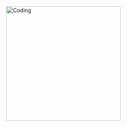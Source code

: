 <img align="right" alt="Coding" width="300" src="https://content.codecademy.com/PRO/independent-practice-projects/find-your-hat/find-your-hat-demo.gif">
